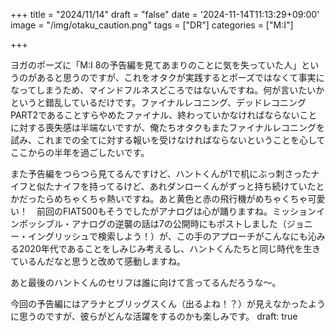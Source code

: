 +++
title = "2024/11/14"
draft = "false"
date = '2024-11-14T11:13:29+09:00'
image = "/img/otaku_caution.png"
tags = ["DR"]
categories = ["M:I"]

+++

ヨガのポーズに「M:I 8の予告編を見てあまりのことに気を失っていた人」というのがあると思うのですが、これをオタクが実践するとポーズではなくて事実になってしまうため、マインドフルネスどころではないんですね。何が言いたいかというと錯乱しているだけです。ファイナルレコニング、デッドレコニングPART2であることすらやめたファイナル、終わっていかなければならないことに対する喪失感は半端ないですが、俺たちオタクもまたファイナルレコニングを試み、これまでの全てに対する報いを受けなければならないということを心してここからの半年を過ごしたいです。

また予告編をつらつら見てるんですけど、ハントくんが1で机にぶっ刺さったナイフと似たナイフを持ってるけど、あれダンローくんがずっと持ち続けていたとかだったらめちゃくちゃ熱いですね。あと黄色と赤の飛行機がめちゃくちゃ可愛い！　前回のFIAT500もそうでしたがアナログは心が踊りますね。ミッションインポッシブル・アナログの逆襲の話は7の公開時にもポストしました（ジョニー・イングリッシュで検索しよう！）が、この手のアプローチがこんなにも沁みる2020年代であることをしみじみ考えるし、ハントくんたちと同じ時代を生きているんだなと思うと改めて感動しますね。

あと最後のハントくんのセリフは誰に向けて言ってるんだろうな〜。

今回の予告編にはアラナとブリッグスくん（出るよね！？）が見えなかったように思うのですが、彼らがどんな活躍をするのかも楽しみです。
draft: true
